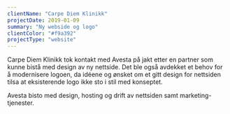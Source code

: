 ```yaml
---
clientName: "Carpe Diem Klinikk"
projectDate: 2019-01-09
summary: "Ny webside og logo"
clientColor: "#f9a392"
projectType: "website"
---
```


Carpe Diem Klinikk tok kontakt med Avesta på jakt etter en partner som kunne
bistå med design av ny nettside. Det ble også avdekket et behov for å
modernisere logoen, da idéene og ønsket om et gitt design for nettsiden tilsa
at eksisterende logo ikke sto i stil med konseptet.

Avesta bisto med design, hosting og drift av nettsiden samt
marketing-tjenester. 
